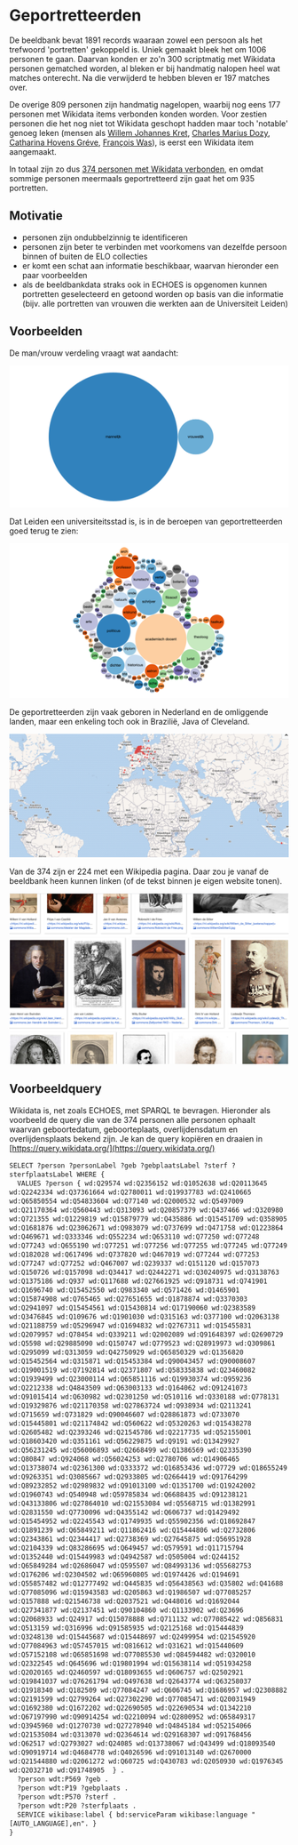 # Geportretteerden

De beeldbank bevat 1891 records waaraan zowel een persoon als het trefwoord 'portretten' gekoppeld is. Uniek gemaakt bleek het om 1006 personen te gaan. Daarvan konden er zo'n 300 scriptmatig met Wikidata personen gematched worden, al bleken er bij handmatig nalopen heel wat matches onterecht. Na die verwijderd te hebben bleven er 197 matches over.

De overige 809 personen zijn handmatig nagelopen, waarbij nog eens 177 personen met Wikidata items verbonden konden worden. Voor zestien personen die het nog niet tot Wikidata geschopt hadden maar toch 'notable' genoeg leken (mensen als [Willem Johannes Kret](https://www.wikidata.org/wiki/Q90008607), [Charles Marius Dozy](https://www.wikidata.org/wiki/Q91241073), [Catharina Hovens Gréve](https://www.wikidata.org/wiki/Q91748905), [François Was](https://www.wikidata.org/wiki/Q90046607)), is eerst een Wikidata item aangemaakt.

In totaal zijn zo dus [374 personen met Wikidata verbonden](geportretteerden.csv), en omdat sommige personen meermaals geportretteerd zijn gaat het om 935 portretten.

## Motivatie

- personen zijn ondubbelzinnig te identificeren
- personen zijn beter te verbinden met voorkomens van dezelfde persoon binnen of buiten de ELO collecties
- er komt een schat aan informatie beschikbaar, waarvan hieronder een paar voorbeelden
- als de beeldbankdata straks ook in ECHOES is opgenomen kunnen portretten geselecteerd en getoond worden op basis van die informatie (bijv. alle portretten van vrouwen die werkten aan de Universiteit Leiden)

## Voorbeelden

De man/vrouw verdeling vraagt wat aandacht:

![mv](imgs/man-vrouw.png)

Dat Leiden een universiteitsstad is, is in de beroepen van geportretteerden goed terug te zien:

![beroepen](imgs/beroepen.png)

De geportretteerden zijn vaak geboren in Nederland en de omliggende landen, maar een enkeling toch ook in Brazilië, Java of Cleveland.

![geboorteplaatsen](imgs/geboorteplaatsen.png)

Van de 374 zijn er 224 met een Wikipedia pagina. Daar zou je vanaf de beeldbank heen kunnen linken (of de tekst binnen je eigen website tonen).

![wikipedia](imgs/wikipedialinks.png)


## Voorbeeldquery

Wikidata is, net zoals ECHOES, met SPARQL te bevragen. Hieronder als voorbeeld de query die van de 374 personen alle personen ophaalt waarvan geboortedatum, geboorteplaats, overlijdensdatum en overlijdensplaats bekend zijn. Je kan de query kopiëren en draaien in [https://query.wikidata.org/](https://query.wikidata.org/)

```
SELECT ?person ?personLabel ?geb ?gebplaatsLabel ?sterf ?sterfplaatsLabel WHERE {
  VALUES ?person { wd:Q29574 wd:Q2356152 wd:Q1052638 wd:Q20113645 wd:Q2242334 wd:Q37361664 wd:Q2780011 wd:Q19937783 wd:Q2410665 wd:Q65850554 wd:Q54833604 wd:Q77140 wd:Q2000532 wd:Q5497009 wd:Q21170364 wd:Q560443 wd:Q313093 wd:Q20857379 wd:Q437466 wd:Q320980 wd:Q721355 wd:Q1229819 wd:Q15879779 wd:Q435886 wd:Q15451709 wd:Q358905 wd:Q1681876 wd:Q23062671 wd:Q983079 wd:Q737699 wd:Q471758 wd:Q1223864 wd:Q469671 wd:Q333346 wd:Q552234 wd:Q653110 wd:Q77250 wd:Q77248 wd:Q77243 wd:Q655190 wd:Q77251 wd:Q77256 wd:Q77255 wd:Q77245 wd:Q77249 wd:Q182028 wd:Q617496 wd:Q737820 wd:Q467019 wd:Q77244 wd:Q77253 wd:Q77247 wd:Q77252 wd:Q467007 wd:Q239337 wd:Q151120 wd:Q157073 wd:Q150726 wd:Q157098 wd:Q34417 wd:Q2442271 wd:Q30240975 wd:Q3138763 wd:Q1375186 wd:Q937 wd:Q117688 wd:Q27661925 wd:Q918731 wd:Q741901 wd:Q1696740 wd:Q15452550 wd:Q983340 wd:Q571426 wd:Q1465901 wd:Q15874908 wd:Q765465 wd:Q27651655 wd:Q1878874 wd:Q3370303 wd:Q2941097 wd:Q15454561 wd:Q15430814 wd:Q17190060 wd:Q2383589 wd:Q3476845 wd:Q109676 wd:Q1901030 wd:Q315163 wd:Q377100 wd:Q2063138 wd:Q21188759 wd:Q5296947 wd:Q1694832 wd:Q2767311 wd:Q15455831 wd:Q2079957 wd:Q78454 wd:Q339211 wd:Q2002089 wd:Q91648397 wd:Q2690729 wd:Q5598 wd:Q29885090 wd:Q150747 wd:Q779523 wd:Q28919973 wd:Q309861 wd:Q295099 wd:Q313059 wd:Q42750929 wd:Q65850329 wd:Q1356820 wd:Q15452564 wd:Q315871 wd:Q15453384 wd:Q90043457 wd:Q90008607 wd:Q19001519 wd:Q7192814 wd:Q2371807 wd:Q58335838 wd:Q23460082 wd:Q1939499 wd:Q23000114 wd:Q65851116 wd:Q19930374 wd:Q959236 wd:Q2212338 wd:Q4843509 wd:Q63003133 wd:Q164062 wd:Q91241073 wd:Q91015414 wd:Q630982 wd:Q2301250 wd:Q510116 wd:Q330188 wd:Q778131 wd:Q19329876 wd:Q21170358 wd:Q27863724 wd:Q938934 wd:Q2113241 wd:Q715659 wd:Q731829 wd:Q90046607 wd:Q28861873 wd:Q733070 wd:Q15445801 wd:Q21174842 wd:Q560622 wd:Q5320263 wd:Q15438278 wd:Q2605482 wd:Q2393246 wd:Q21545786 wd:Q2217735 wd:Q52155001 wd:Q18603420 wd:Q351161 wd:Q56229875 wd:Q9191 wd:Q13429927 wd:Q56231245 wd:Q56006893 wd:Q2668499 wd:Q1386569 wd:Q2335390 wd:Q80847 wd:Q924068 wd:Q56024253 wd:Q2780706 wd:Q14906465 wd:Q13738074 wd:Q2361300 wd:Q333372 wd:Q16853436 wd:Q7729 wd:Q18655249 wd:Q9263351 wd:Q3085667 wd:Q2933805 wd:Q2664419 wd:Q91764299 wd:Q89232852 wd:Q2989832 wd:Q91013100 wd:Q1351700 wd:Q19242002 wd:Q1960743 wd:Q540948 wd:Q59785834 wd:Q6688435 wd:Q91238121 wd:Q43133806 wd:Q27864010 wd:Q21553084 wd:Q5568715 wd:Q1382991 wd:Q2831550 wd:Q7730096 wd:Q4355142 wd:Q606737 wd:Q1429492 wd:Q15454952 wd:Q2245543 wd:Q1749935 wd:Q55902356 wd:Q18692847 wd:Q1891239 wd:Q65849211 wd:Q11862416 wd:Q15444806 wd:Q2732806 wd:Q2343861 wd:Q2344417 wd:Q2738369 wd:Q27645875 wd:Q56951928 wd:Q2104339 wd:Q83286695 wd:Q649457 wd:Q579591 wd:Q11715794 wd:Q1352440 wd:Q15449983 wd:Q4942587 wd:Q505004 wd:Q244152 wd:Q65849284 wd:Q2686047 wd:Q595507 wd:Q84993136 wd:Q55682753 wd:Q176206 wd:Q2304502 wd:Q65960805 wd:Q1974426 wd:Q194691 wd:Q55857482 wd:Q12777492 wd:Q445835 wd:Q56438563 wd:Q35802 wd:Q41688 wd:Q77085096 wd:Q15943583 wd:Q205863 wd:Q1986507 wd:Q77085257 wd:Q157888 wd:Q21546738 wd:Q2037521 wd:Q448016 wd:Q1692044 wd:Q27341877 wd:Q2137451 wd:Q90104860 wd:Q1133902 wd:Q23696 wd:Q2068933 wd:Q24917 wd:Q15078888 wd:Q711132 wd:Q77085422 wd:Q856831 wd:Q513159 wd:Q316996 wd:Q91585935 wd:Q2125168 wd:Q15444839 wd:Q3248130 wd:Q15445687 wd:Q15448697 wd:Q2499954 wd:Q21545920 wd:Q77084963 wd:Q57457015 wd:Q816612 wd:Q31621 wd:Q15440609 wd:Q57152108 wd:Q65851698 wd:Q77085530 wd:Q84594482 wd:Q320010 wd:Q2322545 wd:Q645696 wd:Q19801994 wd:Q15638114 wd:Q51934258 wd:Q2020165 wd:Q2460597 wd:Q18093655 wd:Q606757 wd:Q2502921 wd:Q19841037 wd:Q76261794 wd:Q497638 wd:Q2643774 wd:Q63258037 wd:Q1918340 wd:Q182509 wd:Q77084247 wd:Q606745 wd:Q1686957 wd:Q2308882 wd:Q2191599 wd:Q2799264 wd:Q27302290 wd:Q77085471 wd:Q20031949 wd:Q1692380 wd:Q1672202 wd:Q22690505 wd:Q22690534 wd:Q1342210 wd:Q67197990 wd:Q90914254 wd:Q2210094 wd:Q2800952 wd:Q65849317 wd:Q3945960 wd:Q1270730 wd:Q27278940 wd:Q4845184 wd:Q52154066 wd:Q21535084 wd:Q313070 wd:Q2364614 wd:Q29168307 wd:Q91768456 wd:Q62517 wd:Q2793027 wd:Q24085 wd:Q13738067 wd:Q43499 wd:Q18093540 wd:Q90919714 wd:Q4684778 wd:Q4026596 wd:Q91013140 wd:Q2670000 wd:Q21544880 wd:Q2061272 wd:Q60725 wd:Q430783 wd:Q2050930 wd:Q1976345 wd:Q2032710 wd:Q91748905  } .
  ?person wdt:P569 ?geb .
  ?person wdt:P19 ?gebplaats .
  ?person wdt:P570 ?sterf .
  ?person wdt:P20 ?sterfplaats .
  SERVICE wikibase:label { bd:serviceParam wikibase:language "[AUTO_LANGUAGE],en". }
}
```

